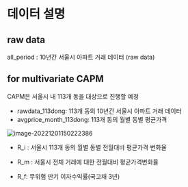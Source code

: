# 데이터 설명



## raw data

all_period : 10년간 서울시 아파트 거래 데이터 (raw data)





## for multivariate CAPM



CAPM은 서울시 내 113개 동을 대상으로 진행할 예정

- rawdata_113dong: 113개 동의 10년간 서울시 아파트 거래 데이터
- avgprice_month_113dong: 113개 동의 월별 동별 평균가격



![image-20221201150222386](C:\Users\김지희\AppData\Roaming\Typora\typora-user-images\image-20221201150222386.png)

- R_i : 서울시 113개 동의 월별 동별 전월대비 평균가격 변화율

- R_m : 서울시 전체 거래에 대한 전월대비 평균가격변화율

- R_f: 무위험 만기 이자수익률(국고채 3년)